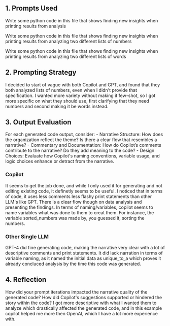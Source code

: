 ## 1. Prompts Used



Write some python code in this file that shows finding new insights when printing results from analysis

Write some python code in this file that shows finding new insights when printing results from analyzing two different lists of numbers

Write some python code in this file that shows finding new insights when printing results from analyzing two different lists of words



## 2. Prompting Strategy

I decided to start of vague with both Copilot and GPT, and found that they both analyzed lists of numbers, even when I didn't provide that specification. I wanted more variety without making it few-shot, so I got more specific on what they should use, first clarifying that they need numbers and second making it be words instead.

## 3. Output Evaluation

For each generated code output, consider:
    - Narrative Structure: How does the organization reflect the theme? Is there a clear flow that resembles a narrative?
    - Commentary and Documentation: How do Copilot’s comments contribute to the narrative? Do they add meaning to the code?
    - Design Choices: Evaluate how Copilot's naming conventions, variable usage, and logic choices enhance or detract from the narrative.

### Copilot

It seems to get the job done, and while I only used it for generating and not editing existing code, it definetly seems to be useful. I noticed that in terms of code, it uses less comments less flashy print statements than other LLM's like GPT. There is a clear flow though on data analysis and presenting the findings. In terms of naming/variables, copilot seems to name variables what was done to them to creat them. For instance, the variable sorted_numbers was made by, you guessed it, sorting the numbers.

### Other Single LLM

GPT-4 did fine generating code, making the narrative very clear with a lot of descriptive comments and print statements. It did lack narration in terms of variable naming, as it named the initial data as unique_to_a which proves it already concluced analysis by the time this code was generated.

## 4. Reflection

 How did your prompt iterations impacted the narrative quality of the generated code? How did Copilot's suggestions supported or hindered the story within the code? 
I got more descriptive with what I wanted them to analyze which drastically affected the generated code, and in this example copilot helped me more then OpenAI, which I have a lot more experience with.